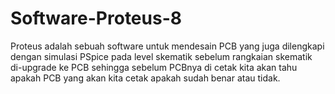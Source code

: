 # Software-Proteus-8
Proteus adalah sebuah software untuk mendesain PCB yang juga dilengkapi dengan simulasi PSpice pada level skematik sebelum rangkaian skematik di-upgrade ke PCB sehingga sebelum PCBnya di cetak kita akan tahu apakah PCB yang akan kita cetak apakah sudah benar atau tidak.
